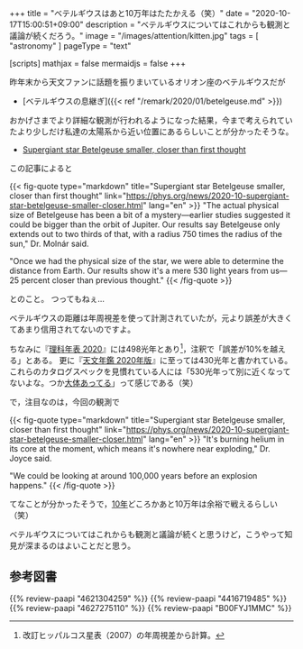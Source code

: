 +++
title = "ベテルギウスはあと10万年はたたかえる（笑）"
date =  "2020-10-17T15:00:51+09:00"
description = "ベテルギウスについてはこれからも観測と議論が続くだろう。"
image = "/images/attention/kitten.jpg"
tags = [ "astronomy" ]
pageType = "text"

[scripts]
  mathjax = false
  mermaidjs = false
+++

昨年末から天文ファンに話題を振りまいているオリオン座のベテルギウスだが

- [ベテルギウスの息継ぎ]({{< ref "/remark/2020/01/betelgeuse.md" >}})

おかげさまでより詳細な観測が行われるようになった結果，今まで考えられていたより少しだけ私達の太陽系から近い位置にあるらしいことが分かったそうな。

- [Supergiant star Betelgeuse smaller, closer than first thought](https://phys.org/news/2020-10-supergiant-star-betelgeuse-smaller-closer.html)

この記事によると

{{< fig-quote type="markdown" title="Supergiant star Betelgeuse smaller, closer than first thought" link="https://phys.org/news/2020-10-supergiant-star-betelgeuse-smaller-closer.html" lang="en" >}}
"The actual physical size of Betelgeuse has been a bit of a mystery—earlier studies suggested it could be bigger than the orbit of Jupiter. Our results say Betelgeuse only extends out to two thirds of that, with a radius 750 times the radius of the sun," Dr. Molnár said.

"Once we had the physical size of the star, we were able to determine the distance from Earth. Our results show it's a mere 530 light years from us—25 percent closer than previous thought."
{{< /fig-quote >}}

とのこと。
つってもねぇ...

ベテルギウスの距離は年周視差を使って計測されていたが，元より誤差が大きくてあまり信用されてないのですよ。

ちなみに『[理科年表 2020](https://www.amazon.co.jp/dp/4621304259?tag=baldandersinf-22&linkCode=ogi&th=1&psc=1)』には498光年とあり[^sc1]，注釈で「誤差が10%を越える」とある。
更に『[天文年鑑 2020年版](https://www.amazon.co.jp/dp/4416719485?tag=baldandersinf-22&linkCode=ogi&th=1&psc=1)』に至っては430光年と書かれている。
これらのカタログスペックを見慣れている人には「530光年って別に近くなってないよな。つか[大体あってる](https://dic.pixiv.net/a/%E3%81%A0%E3%81%84%E3%81%9F%E3%81%84%E3%81%82%E3%81%A3%E3%81%A6%E3%82%8B)」って感じである（笑）

[^sc1]: 改訂ヒッパルコス星表（2007）の年周視差から計算。

で，注目なのは，今回の観測で

{{< fig-quote type="markdown" title="Supergiant star Betelgeuse smaller, closer than first thought" link="https://phys.org/news/2020-10-supergiant-star-betelgeuse-smaller-closer.html" lang="en" >}}
"It's burning helium in its core at the moment, which means it's nowhere near exploding," Dr. Joyce said.

"We could be looking at around 100,000 years before an explosion happens."
{{< /fig-quote >}}

てなことが分かったそうで，[10年](https://dic.pixiv.net/a/%E3%83%9E%E3%83%BB%E3%82%AF%E3%83%99)どころかあと10万年は余裕で戦えるらしい（笑）

ベテルギウスについてはこれからも観測と議論が続くと思うけど，こうやって知見が深まるのはよいことだと思う。

## 参考図書

{{% review-paapi "4621304259" %}} <!-- 理科年表 2020 -->
{{% review-paapi "4416719485" %}} <!-- 天文年鑑 2020年版 -->
{{% review-paapi "4627275110" %}} <!-- 天体物理学 -->
{{% review-paapi "B00FYJ1MMC" %}} <!-- 機動戦士ガンダム -->
<!-- eof -->
